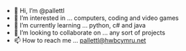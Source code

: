 - 👋 Hi, I’m @pallettl
- 👀 I’m interested in ... computers, coding and video games
- 🌱 I’m currently learning ... python, c# and java
- 💞️ I’m looking to collaborate on ... any sort of projects
- 📫 How to reach me ... pallettl@hwbcymru.net

<!---
pallettl/pallettl is a ✨ special ✨ repository because its `README.md` (this file) appears on your GitHub profile.
You can click the Preview link to take a look at your changes.
--->
